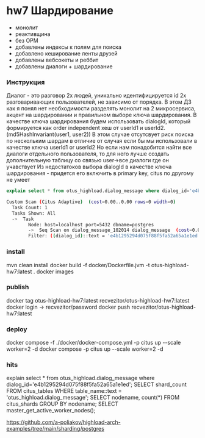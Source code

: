 # hw7 Шардирование

* монолит
* реактивщина
* без ОРМ
* добавлены индексы к полям для поиска
* добавлено кеширование ленты друзей
* добавлены вебсокеты и реббит
* добавлены диалоги + шардирование


### Инструкция
Диалог - это разговор 2х людей, уникально идентифицируется id 2х разговаривающих пользователей, не зависимо от порядка.
В  этом ДЗ как я понял нет необходимости разделять монолит на 2 микросервиса, акцент на шардировании и правильном выборе ключа шардирования.
В качестве ключа шардирования будем использовать dialogId, который формируется как order independent хеш от userId1 и userId2. (md5HashInvariant(user1, user2))
В этом случае отсутсвует риск поиска по нескольким шардам в отличие от случая если бы мы использовали в качестве ключа userId1 or userId2
Но если нам понадобится найти все диалоги отдельного пользователя, то для него лучше создать дополнительную таблицу со связью user->все диалоги где он учавствует
Из недостатоков выбора dialogId в качестве ключа шардирования - придется его включить в primary key, citus по другому не умеет

```SQL
explain select * from otus_highload.dialog_message where dialog_id='e4b1295294d075f88f5fa52a65a1e1ed';
```
```bash
Custom Scan (Citus Adaptive)  (cost=0.00..0.00 rows=0 width=0)
  Task Count: 1
  Tasks Shown: All
  ->  Task
        Node: host=localhost port=5432 dbname=postgres
        ->  Seq Scan on dialog_message_102014 dialog_message  (cost=0.00..16.50 rows=3 width=128)
        Filter: ((dialog_id)::text = 'e4b1295294d075f88f5fa52a65a1e1ed'::text)
```


### install

mvn clean install
docker build -f docker/Dockerfile.jvm -t otus-highload-hw7:latest .
docker images

### publish

docker tag otus-highload-hw7:latest recvezitor/otus-highload-hw7:latest
docker login -> recvezitor/password
docker push recvezitor/otus-highload-hw7:latest

### deploy 

docker compose -f ./docker/docker-compose.yml -p citus up --scale worker=2 -d
docker compose -p citus up --scale worker=2 -d


### hits

explain select * from otus_highload.dialog_message where dialog_id='e4b1295294d075f88f5fa52a65a1e1ed';
SELECT shard_count FROM citus_tables WHERE table_name::text = 'otus_highload.dialog_message';
SELECT nodename, count(*) FROM citus_shards GROUP BY nodename;
SELECT master_get_active_worker_nodes();

https://github.com/a-poliakov/highload-arch-examples/tree/main/sharding/postgres